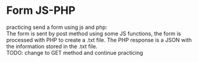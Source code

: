 # Form JS-PHP
practicing send a form using js and php:<br>
The form is sent by post method using some JS functions, the form is processed with PHP to create a .txt file. The PHP response is a JSON with the information stored in the .txt file.<br>
TODO: change to GET method and continue practicing